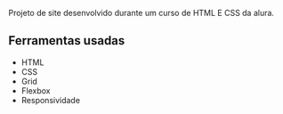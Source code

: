 Projeto de site desenvolvido durante um curso de HTML E CSS da alura.

## Ferramentas usadas

* HTML
* CSS
* Grid
* Flexbox
* Responsividade
